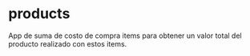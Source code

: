 # products
App de suma de costo de compra items para obtener un valor total del producto realizado con estos items. 
